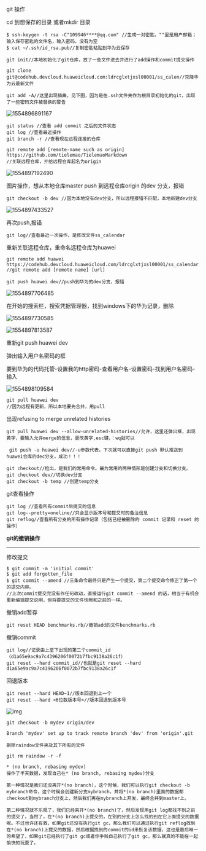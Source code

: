 git 操作

cd 到想保存的目录 或者mkdir 目录

```
$ ssh-keygen -t rsa -C"109946****@qq.com" //生成一对密匙，""里是用户邮箱；输入保存密匙的文件名，输入密码，没有为空
$ cat ~/.ssh/id_rsa.pub//复制密匙粘贴到华为云保存

```



```
git init//本地初始化了git仓库，放了一些文件进去并进行了add操作和commit提交操作

git clone  git@codehub.devcloud.huaweicloud.com:ldrcglxtjxsl00001/ss_calen//克隆华为云最新文件

git add -A//这里出现插曲，见下图，因为是在.ssh文件夹作为根目录初始化的git，出现了一些密码文件被替换的警告
```

![1554896891167](C:\Users\goodluck\AppData\Roaming\Typora\typora-user-images\1554896891167.png)

```
git status //查看 add commit 之后的文件状态
git log //查看最近操作
git branch -r //查看现在远程连接的仓库

git remote add [remote-name such as origin] https://github.com/tielemao/TielemaoMarkdown
//关联远程仓库，并给远程仓库起名为origin
```

![1554897192490](C:\Users\goodluck\AppData\Roaming\Typora\typora-user-images\1554897192490.png)

图片操作，想从本地仓库master     push 到远程仓库origin 的dev 分支，报错

```
git checkout -b dev //因为本地没有dev分支，所以远程报错不匹配，本地新建dev分支
```

![1554897433527](C:\Users\goodluck\AppData\Roaming\Typora\typora-user-images\1554897433527.png)

再次push,报错

```
git log//查看最近一次操作，是修改文件ss_calendar
```

重新关联远程仓库，重命名远程仓库为huawei

```
git remote add huawei https://codehub.devcloud.huaweicloud.com/ldrcglxtjxsl00001/ss_calendar.git
//git remote add [remote name] [url]
```

```
git push huawei dev//push到华为的dev分支，报错
```

![1554897706485](C:\Users\goodluck\AppData\Roaming\Typora\typora-user-images\1554897706485.png)

在开始的搜索栏，搜索凭据管理器，找到windows下的华为记录，删除

![1554897730585](C:\Users\goodluck\AppData\Roaming\Typora\typora-user-images\1554897730585.png)

![1554897813587](C:\Users\goodluck\AppData\Roaming\Typora\typora-user-images\1554897813587.png)

重新git push huawei dev

弹出输入用户名密码的框

要到华为的代码托管-设置我的http密码-查看用户名-设置密码-找到用户名密码-输入



![1554898109584](C:\Users\goodluck\AppData\Roaming\Typora\typora-user-images\1554898109584.png)

```
git pull huawei dev
//因为远程有更新，所以本地要先合并，用pull
```

 出现refusing to merge unrelated histories

```
git pull huawei dev --allow-unrelated-histories//允许，这里还弹出框，出现黄字，要输入允许merge的信息，更改黄字,esc键，：wq就可以
```

```
 git push -u huawei dev//-u参数代表，下次就可以直接git push 默认推送到 huawei仓库的dec分支，成功！！！
```

```
git checkout//检出，是我们的常用命令。最为常用的两种情形是创建分支和切换分支。
git checkout dev//切换dev分支
git checkout -b temp //创建temp分支
```

git查看操作

```
git log //查看所有commit后提交的信息
git log--pretty=oneline//只会显示版本号和提交时的备注信息
git reflog//查看所有分支的所有操作记录（包括已经被删除的 commit 记录和 reset 的操作）
```

 

**git的撤销操作**

-------------------

修改提交

```
$ git commit -m 'initial commit'
$ git add forgotten_file
$ git commit --amend //三条命令最终只是产生一个提交，第二个提交命令修正了第一个的提交内容。
//上次commit提交完没有作任何改动，直接运行git commit --amend 的话，相当于有机会重新编辑提交说明，但将要提交的文件快照和之前的一样。
```

撤销add暂存

```
git reset HEAD benchmarks.rb//撤销add的文件benchmarks.rb

```

撤销commit

```
git log//记录由上至下出现的第二个commit_id（d1a65e9ac9a7c4396206f0072b7fbc9138a26c1f）
git reset --hard commit_id//也就是git reset --hard d1a65e9ac9a7c4396206f0072b7fbc9138a26c1f 
```

回退版本

```
git reset --hard HEAD~1//版本回退到上一个
git reset --hard <6位数版本号>//版本回退到版本号
```

![img](https://img-blog.csdn.net/20180507202521793)

```
git checkout -b mydev origin/dev

Branch 'mydev' set up to track remote branch 'dev' from 'origin'.git
```

```
删除raindow文件夹及其下所有的文件

git rm raindow -r -f  
```

```
* (no branch, rebasing mydev)
操作了半天数据，发现自己在* (no branch, rebasing mydev)分支

第一种情况是我们还没离开*(no branch)，这个时候，我们可以执行git checkout -b mybranch命令，这个时候会创建新分支mybranch，并将*(no branch)里面的数据都checkout到mybranch分支上，然后我们再在mybranch上开发，最终合并到master上。

第二种情况就不乐观了，我们已经离开*(no branch)了，然后发现用git log都找不到之前的提交了，当然了，在*(no branch)上提交的，在别的分支上怎么找的到在它上面提交的数据呢。不过也许还有救，如果git还没有执行git gc，那么我们可以通过执行git reflog找到在*(no branch)上提交的数据，然后根据找到的commit的id来恢复该数据，这也是最后唯一的希望了，如果git已经执行了git gc或者你手贱自己执行了git gc，那么就真的不能在一起愉快的玩耍了。

```

